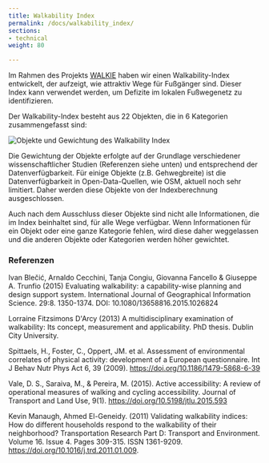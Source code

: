 ```yaml
---
title: Walkability Index
permalink: /docs/walkability_index/
sections:
- technical
weight: 80

---
```


Im Rahmen des Projekts [WALKIE](../../posts/2021-04-06-walkability-index/) haben wir einen Walkability-Index entwickelt, der aufzeigt, wie attraktiv Wege für Fußgänger sind. Dieser Index kann verwendet werden, um Defizite im lokalen Fußwegenetz zu identifizieren. 

Der Walkability-Index besteht aus 22 Objekten, die in 6 Kategorien zusammengefasst sind:

![Objekte und Gewichtung des Walkability Index](/images/docs/walkability_index/indicators.png "Walkability Objekte and Gewichtungsfaktoren")

Die Gewichtung der Objekte erfolgte auf der Grundlage verschiedener wissenschaftlicher Studien (Referenzen siehe unten) und entsprechend der Datenverfügbarkeit. Für einige Objekte (z.B. Gehwegbreite) ist die Datenverfügbarkeit in Open-Data-Quellen, wie OSM, aktuell noch sehr limitiert. Daher werden diese Objekte von der Indexberechnung ausgeschlossen. 

Auch nach dem Ausschluss dieser Objekte sind nicht alle Informationen, die im Index beinhaltet sind, für alle Wege verfügbar. Wenn Informationen für ein Objekt oder eine ganze Kategorie fehlen, wird diese daher weggelassen und die anderen Objekte oder Kategorien werden höher gewichtet. 


### Referenzen

 Ivan Blečić, Arnaldo Cecchini, Tanja Congiu, Giovanna Fancello & Giuseppe A. Trunfio (2015) Evaluating walkability: a capability-wise planning and design support system. International Journal of Geographical Information Science. 29:8. 1350-1374. DOI: 10.1080/13658816.2015.1026824 

 Lorraine Fitzsimons D'Arcy (2013) A multidisciplinary examination of walkability: Its concept, measurement and applicability. PhD thesis. Dublin City University.

 Spittaels, H., Foster, C., Oppert, JM. et al. Assessment of environmental correlates of physical activity: development of a European questionnaire. Int J Behav Nutr Phys Act 6, 39 (2009). https://doi.org/10.1186/1479-5868-6-39

 Vale, D. S., Saraiva, M., & Pereira, M. (2015). Active accessibility: A review of operational measures of walking and cycling accessibility. Journal of Transport and Land Use, 9(1). https://doi.org/10.5198/jtlu.2015.593

 Kevin Manaugh, Ahmed El-Geneidy. (2011) Validating walkability indices: How do different households respond to the walkability of their neighborhood? Transportation Research Part D: Transport and Environment. Volume 16. Issue 4. Pages 309-315. ISSN 1361-9209. https://doi.org/10.1016/j.trd.2011.01.009.

